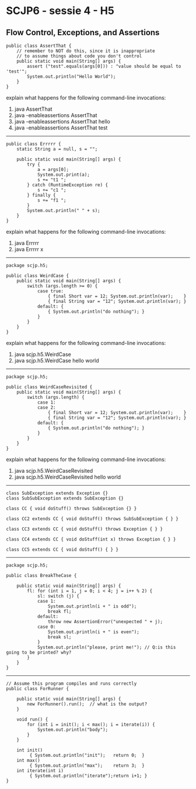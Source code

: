 # SCJP6 - sessie 4 - H5
## Flow Control, Exceptions, and Assertions

	public class AssertThat {
		// remember to NOT do this, since it is inappropriate 
		// to assume things about code you don't control
		public static void main(String[] args) {
			assert ("test".equals(args[0])) : "value should be equal to 'test'";
			System.out.println("Hello World");
		}
	}

explain what happens for the following command-line invocations:
1.  java AssertThat
2.  java -enableassertions AssertThat
3.  java -enableassertions AssertThat hello
4.  java -enableassertions AssertThat test

---

	public class Errrrr {
		static String a = null, s = "";

		public static void main(String[] args) {
			try {
				a = args[0];
				System.out.print(a);
				s += "t1 ";
			} catch (RuntimeException re) {
				s += "c1 ";
			} finally {
				s += "f1 ";
			}
			System.out.println(" " + s);
		}
	}

explain what happens for the following command-line invocations:
1. java Errrrr
2. java Errrrr x 

---

	package scjp.h5;

	public class WeirdCase {
		public static void main(String[] args) {		
			switch (args.length >= 0) {
				case true: 
					{ final Short var = 12; System.out.println(var);	}
					{ final String var = "12"; System.out.println(var);	}
				default: {
					{ System.out.println("do nothing");	}
				}
			}
		}
	}

explain what happens for the following command-line invocations:
1. java scjp.h5.WeirdCase
2. java scjp.h5.WeirdCase hello world

---

	package scjp.h5;

	public class WeirdCaseRevisited {
		public static void main(String[] args) {		
			switch (args.length) {
				case 1:
				case 2:
					{ final Short var = 12; System.out.println(var);	}
					{ final String var = "12"; System.out.println(var);	}
				default: {
					{ System.out.println("do nothing");	}
				}
			}
		}
	}

explain what happens for the following command-line invocations:
1. java scjp.h5.WeirdCaseRevisited
2. java scjp.h5.WeirdCaseRevisited hello world

--- 

	class SubException extends Exception {}
	class SubSubException extends SubException {}

	class CC { void doStuff() throws SubException {} }

	class CC2 extends CC { void doStuff() throws SubSubException { } }

	class CC3 extends CC { void doStuff() throws Exception { } }

	class CC4 extends CC { void doStuff(int x) throws Exception { } }

	class CC5 extends CC { void doStuff() { } }

--- 

	package scjp.h5;

	public class BreakTheCase {

		public static void main(String[] args) {
			fl: for (int i = 1, j = 0; i < 4; j = i++ % 2) {
				sl: switch (j) {
				case 1:
					System.out.println(i + " is odd");
					break fl;
				default:
					throw new AssertionError("unexpected " + j);
				case 0:
					System.out.println(i + " is even");
					break sl;
				}
				System.out.println("please, print me!"); // Q:is this going to be printed? why?
			}
		}
	}

---

	// Assume this program compiles and runs correctly
	public class ForRunner {	

		public static void main(String[] args) {
			new ForRunner().run(); 	// what is the output?
		}

		void run() {
			for (int i = init(); i < max(); i = iterate(i)) {
				System.out.println("body");
			}
		}

		int init()         
		     { System.out.println("init");   return 0;  }
		int max()
		     { System.out.println("max");    return 3;  } 
		int iterate(int i) 
		     { System.out.println("iterate");return i+1; } 
	}


